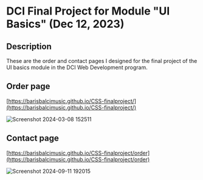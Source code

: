 # DCI Final Project for Module "UI Basics" (Dec 12, 2023)
## Description
These are the order and contact pages I designed for the final project of the UI basics module in the DCI Web Development program.

## Order page
[https://barisbalcimusic.github.io/CSS-finalproject/](https://barisbalcimusic.github.io/CSS-finalproject/)

![Screenshot 2024-03-08 152511](https://github.com/barisbalcimusic/CSS-finalproject/assets/126829019/506c6ca5-14b2-4338-a5ed-abf56eb392f8)

## Contact page
[https://barisbalcimusic.github.io/CSS-finalproject/order](https://barisbalcimusic.github.io/CSS-finalproject/order)

![Screenshot 2024-09-11 192015](https://github.com/user-attachments/assets/25e21c1c-77db-4cdc-836e-bd681b5152a1)
